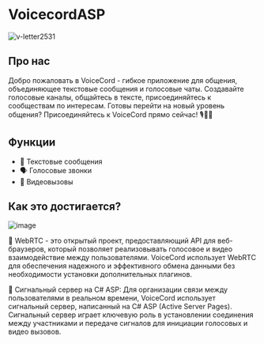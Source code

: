 # VoicecordASP

![v-letter2531](https://github.com/stirk1337/VoicecordASP/assets/63664630/ec7c239f-14a7-4ea1-ac25-f76d7d427350)

## Про нас

Добро пожаловать в VoiceCord - гибкое приложение для общения, объединяющее текстовые сообщения и голосовые чаты. Создавайте голосовые каналы, общайтесь в тексте, присоединяйтесь к сообществам по интересам. Готовы перейти на новый уровень общения? Присоединяйтесь к VoiceCord прямо сейчас! 🎙️💬🌐

## Функции
* 📱 Текстовые сообщения
* 🗣️ Голосовые звонки
* 🎥 Видеовызовы

## Как это достигается? 
![image](https://github.com/stirk1337/VoicecordASP/assets/63664630/50272086-9f92-47ae-ac79-d3dc18d2330e)


🔗 WebRTC - это открытый проект, предоставляющий API для веб-браузеров, который позволяет реализовывать голосовое и видео взаимодействие между пользователями. VoiceCord использует WebRTC для обеспечения надежного и эффективного обмена данными без необходимости установки дополнительных плагинов.

🚦 Сигнальный сервер на C# ASP:
Для организации связи между пользователями в реальном времени, VoiceCord использует сигнальный сервер, написанный на C# ASP (Active Server Pages). Сигнальный сервер играет ключевую роль в установлении соединения между участниками и передаче сигналов для инициации голосовых и видео вызовов.
